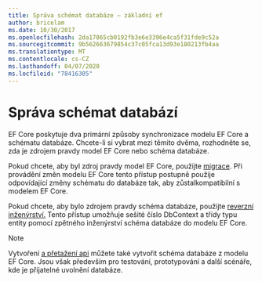```yaml
---
title: Správa schémat databáze – základní ef
author: bricelam
ms.date: 10/30/2017
ms.openlocfilehash: 2da17865cb0192fb3e6e3396e4ca5f31fde9c52a
ms.sourcegitcommit: 9b562663679854c37c05fca13d93e180213fb4aa
ms.translationtype: MT
ms.contentlocale: cs-CZ
ms.lasthandoff: 04/07/2020
ms.locfileid: "78416305"
---
```

# <a name="managing-database-schemas"></a>Správa schémat databází

EF Core poskytuje dva primární způsoby synchronizace modelu EF Core a schématu databáze. Chcete-li si vybrat mezi těmito dvěma, rozhodněte se, zda je zdrojem pravdy model EF Core nebo schéma databáze.

Pokud chcete, aby byl zdroj pravdy model EF Core, použijte [migrace][1]. Při provádění změn modelu EF Core tento přístup postupně použije odpovídající změny schématu do databáze tak, aby zůstalkompatibilní s modelem EF Core.

Pokud chcete, aby bylo zdrojem pravdy schéma databáze, použijte [reverzní inženýrství.][2] Tento přístup umožňuje sešité číslo DbContext a třídy typu entity pomocí zpětného inženýrství schéma databáze do modelu EF Core.

> [!NOTE]
> Vytvoření [a přetažení api][3] můžete také vytvořit schéma databáze z modelu EF Core. Jsou však především pro testování, prototypování a další scénáře, kde je přijatelné uvolnění databáze.


  [1]: migrations/index.md
  [2]: scaffolding.md
  [3]: ensure-created.md
